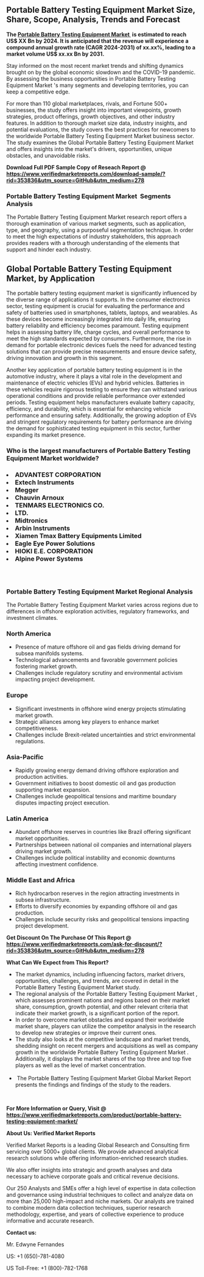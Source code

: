 <h2><strong>Portable Battery Testing Equipment Market Size, Share, Scope, Analysis, Trends and Forecast</strong></h2><p><strong>The&nbsp;<a href="https://www.verifiedmarketreports.com/download-sample/?rid=353836&utm_source=GitHub&utm_medium=278" target="_blank">Portable Battery Testing Equipment Market </a>&nbsp;is estimated to reach US$ XX Bn by 2024. It is anticipated that the revenue will experience a compound annual growth rate (CAGR 2024-2031) of xx.xx%, leading to a market volume US$ xx.xx Bn by 2031.</strong></p><p>Stay informed on the most recent market trends and shifting dynamics brought on by the global economic slowdown and the COVID-19 pandemic. By assessing the business opportunities in Portable Battery Testing Equipment Market 's many segments and developing territories, you can keep a competitive edge.</p><p>For more than 110 global marketplaces, rivals, and Fortune 500+ businesses, the study offers insight into important viewpoints, growth strategies, product offerings, growth objectives, and other industry features. In addition to thorough market size data, industry insights, and potential evaluations, the study covers the best practices for newcomers to the worldwide Portable Battery Testing Equipment Market business sector. The study examines the Global Portable Battery Testing Equipment Market and offers insights into the market's drivers, opportunities, unique obstacles, and unavoidable risks.</p><p id="" class=""><strong>Download Full PDF Sample Copy of Reseach Report @ <a href="https://www.verifiedmarketreports.com/download-sample/?rid=353836&utm_source=GitHub&utm_medium=278" target="_blank">https://www.verifiedmarketreports.com/download-sample/?rid=353836&utm_source=GitHub&utm_medium=278</a></strong></p><h3>Portable Battery Testing Equipment Market &nbsp;Segments Analysis</h3><p>The Portable Battery Testing Equipment Market research report offers a thorough examination of various market segments, such as application, type, and geography, using a purposeful segmentation technique. In order to meet the high expectations of industry stakeholders, this approach provides readers with a thorough understanding of the elements that support and hinder each industry.<br /> <h2>Global Portable Battery Testing Equipment Market, by Application</h2><p>The portable battery testing equipment market is significantly influenced by the diverse range of applications it supports. In the consumer electronics sector, testing equipment is crucial for evaluating the performance and safety of batteries used in smartphones, tablets, laptops, and wearables. As these devices become increasingly integrated into daily life, ensuring battery reliability and efficiency becomes paramount. Testing equipment helps in assessing battery life, charge cycles, and overall performance to meet the high standards expected by consumers. Furthermore, the rise in demand for portable electronic devices fuels the need for advanced testing solutions that can provide precise measurements and ensure device safety, driving innovation and growth in this segment.</p><p>Another key application of portable battery testing equipment is in the automotive industry, where it plays a vital role in the development and maintenance of electric vehicles (EVs) and hybrid vehicles. Batteries in these vehicles require rigorous testing to ensure they can withstand various operational conditions and provide reliable performance over extended periods. Testing equipment helps manufacturers evaluate battery capacity, efficiency, and durability, which is essential for enhancing vehicle performance and ensuring safety. Additionally, the growing adoption of EVs and stringent regulatory requirements for battery performance are driving the demand for sophisticated testing equipment in this sector, further expanding its market presence.</p></p><h3 id="" class="">Who is the largest manufacturers of&nbsp;Portable Battery Testing Equipment Market worldwide?</h3><h3 class=""></Li><Li>ADVANTEST CORPORATION</Li><Li> Extech Instruments</Li><Li> Megger</Li><Li> Chauvin Arnoux</Li><Li> TENMARS ELECTRONICS CO.</Li><Li> LTD.</Li><Li> Midtronics</Li><Li> Arbin Instruments</Li><Li> Xiamen Tmax Battery Equipments Limited</Li><Li> Eagle Eye Power Solutions</Li><Li> HIOKI E.E. CORPORATION</Li><Li> Alpine Power Systems</h3><h3 id="" class="">&nbsp;</h3><h3 id="" class="">Portable Battery Testing Equipment Market Regional Analysis</h3><p id="" class="">The Portable Battery Testing Equipment Market varies across regions due to differences in offshore exploration activities, regulatory frameworks, and investment climates.</p><h3 id="" class="">North America</h3><ul><li>Presence of mature offshore oil and gas fields driving demand for subsea manifolds systems.</li><li>Technological advancements and favorable government policies fostering market growth.</li><li>Challenges include regulatory scrutiny and environmental activism impacting project development.</li></ul><h3 id="" class="">Europe</h3><ul><li>Significant investments in offshore wind energy projects stimulating market growth.</li><li>Strategic alliances among key players to enhance market competitiveness.</li><li>Challenges include Brexit-related uncertainties and strict environmental regulations.</li></ul><h3 id="" class="">Asia-Pacific</h3><ul><li>Rapidly growing energy demand driving offshore exploration and production activities.</li><li>Government initiatives to boost domestic oil and gas production supporting market expansion.</li><li>Challenges include geopolitical tensions and maritime boundary disputes impacting project execution.</li></ul><h3 id="" class="">Latin America</h3><ul><li>Abundant offshore reserves in countries like Brazil offering significant market opportunities.</li><li>Partnerships between national oil companies and international players driving market growth.</li><li>Challenges include political instability and economic downturns affecting investment confidence.</li></ul><h3 id="" class="">Middle East and Africa</h3><ul><li>Rich hydrocarbon reserves in the region attracting investments in subsea infrastructure.</li><li>Efforts to diversify economies by expanding offshore oil and gas production.</li><li>Challenges include security risks and geopolitical tensions impacting project development.</li></ul><p id="" class=""><strong>Get Discount On The Purchase Of This Report @ <a href="https://www.verifiedmarketreports.com/ask-for-discount/?rid=353836&utm_source=GitHub&utm_medium=278" target="_blank">https://www.verifiedmarketreports.com/ask-for-discount/?rid=353836&utm_source=GitHub&utm_medium=278</a></strong></p><p><strong>What Can We Expect from This Report?</strong></p><ul><li>The market dynamics, including influencing factors, market drivers, opportunities, challenges, and trends, are covered in detail in the Portable Battery Testing Equipment Market study.<br /> </li><li>The regional analysis of the Portable Battery Testing Equipment Market , which assesses prominent nations and regions based on their market share, consumption, growth potential, and other relevant criteria that indicate their market growth, is a significant portion of the report.<br /> </li><li>In order to overcome market obstacles and expand their worldwide market share, players can utilize the competitor analysis in the research to develop new strategies or improve their current ones.<br /> </li><li>The study also looks at the competitive landscape and market trends, shedding insight on recent mergers and acquisitions as well as company growth in the worldwide Portable Battery Testing Equipment Market . Additionally, it displays the market shares of the top three and top five players as well as the level of market concentration.<br /><br /></li><li>&nbsp;The Portable Battery Testing Equipment Market Global Market Report presents the findings and findings of the study to the readers.</li></ul><p id="" class="">&nbsp;</p><p id="" class=""><strong>For More Information or Query, Visit @ <a href="https://www.verifiedmarketreports.com/product/portable-battery-testing-equipment-market/" target="_blank">https://www.verifiedmarketreports.com/product/portable-battery-testing-equipment-market/</a></strong></p><p id="" class=""><strong>About Us: Verified Market Reports</strong></p><p id="" class="">Verified Market Reports is a leading Global Research and Consulting firm servicing over 5000+ global clients. We provide advanced analytical research solutions while offering information-enriched research studies.</p><p id="" class="">We also offer insights into strategic and growth analyses and data necessary to achieve corporate goals and critical revenue decisions.</p><p id="" class="">Our 250 Analysts and SMEs offer a high level of expertise in data collection and governance using industrial techniques to collect and analyze data on more than 25,000 high-impact and niche markets. Our analysts are trained to combine modern data collection techniques, superior research methodology, expertise, and years of collective experience to produce informative and accurate research.</p><p id="" class=""><strong>Contact us:</strong></p><p id="" class="">Mr. Edwyne Fernandes</p><p id="" class="">US: +1 (650)-781-4080</p><p id="" class="">US Toll-Free: +1 (800)-782-1768</p>
